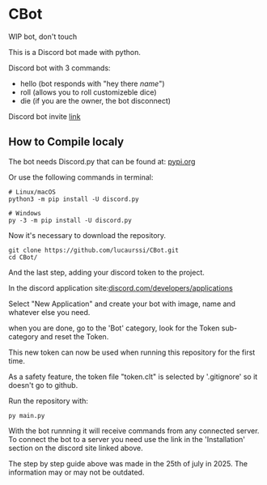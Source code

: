 # CBot
WIP bot, don't touch

This is a Discord bot made with python.

Discord bot with 3 commands:
  - hello (bot responds with "hey there *name*") 
  - roll (allows you to roll customizeble dice)
  - die (if you are the owner, the bot disconnect)

Discord bot invite [link](https://discord.com/api/oauth2/authorize?client_id=1173324757085724764&permissions=1084479765568&scope=bot)

## How to Compile localy
The bot needs Discord.py that can be found at: 
[pypi.org](https://pypi.org/project/discord.py/)

Or use the following commands in terminal:
```
# Linux/macOS
python3 -m pip install -U discord.py

# Windows
py -3 -m pip install -U discord.py
```

Now it's necessary to download the repository.
```
git clone https://github.com/lucaurssi/CBot.git
cd CBot/
```

And the last step, adding your discord token to the project.

In the discord application site:[discord.com/developers/applications](discord.com/developers/applications)

Select "New Application" and create your bot with image, name and whatever else you need.

when you are done, go to the 'Bot' category, look for the Token sub-category and reset the Token.

This new token can now be used when running this repository for the first time.

As a safety feature, the token file "token.clt" is selected by '.gitignore' so it doesn't go to github.

Run the repository with:
```
py main.py
```

With the bot runnning it will receive commands from any connected server.
To connect the bot to a server you need use the link in the 'Installation' section on the discord site linked above.

The step by step guide above was made in the 25th of july in 2025. 
The information may or may not be outdated.